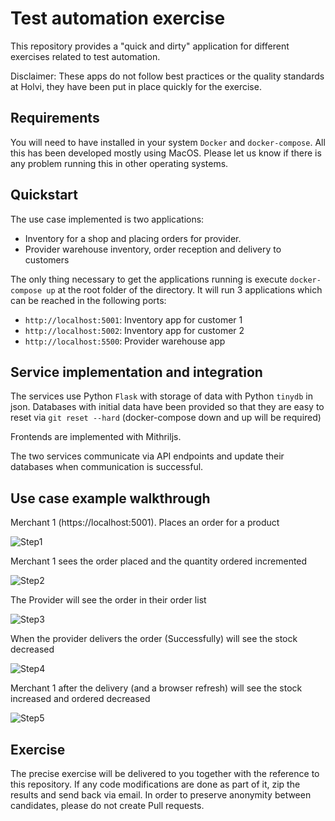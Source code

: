 # Test automation exercise

This repository provides a "quick and dirty" application for different exercises
related to test automation.

Disclaimer: These apps do not follow best practices or the quality standards at
Holvi, they have been put in place quickly for the exercise.

## Requirements

You will need to have installed in your system `Docker` and `docker-compose`.
All this has been developed mostly using MacOS. Please let us know if there is
any problem running this in other operating systems.

## Quickstart

The use case implemented is two applications:
 * Inventory for a shop and placing orders for provider.
 * Provider warehouse inventory, order reception and delivery to customers

The only thing necessary to get the applications running is execute
`docker-compose up` at the root folder of the directory. It will run 3
applications which can be reached in the following ports:

* `http://localhost:5001`: Inventory app for customer 1
* `http://localhost:5002`: Inventory app for customer 2
* `http://localhost:5500`: Provider warehouse app


## Service implementation and integration

The services use Python `Flask` with storage of data with Python `tinydb` in json.
Databases with initial data have been provided so that they are easy to reset
via `git reset --hard` (docker-compose down and up will be required)

Frontends are implemented with Mithriljs.

The two services communicate via API endpoints and update their databases
when communication is successful.

## Use case example walkthrough

Merchant 1 (https://localhost:5001). Places an order for a product

![Step1](doc/images/usecase_walkthrough/step1.png)

Merchant 1 sees the order placed and the quantity ordered incremented

![Step2](doc/images/usecase_walkthrough/step2.png)

The Provider will see the order in their order list

![Step3](doc/images/usecase_walkthrough/step3.png)

When the provider delivers the order (Successfully) will see the stock decreased

![Step4](doc/images/usecase_walkthrough/step4.png)

Merchant 1 after the delivery (and a browser refresh) will see the stock increased and ordered decreased

![Step5](doc/images/usecase_walkthrough/step5.png)

## Exercise

The precise exercise will be delivered to you together with the reference to this
repository. If any code modifications are done as part of it, zip the results
and send back via email. In order to preserve anonymity between candidates, please
do not create Pull requests.
